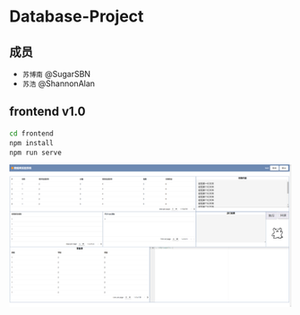 <!--
 * @Author: SuBonan
 * @Date: 2023-04-14 16:23:40
 * @FilePath: /Database-Project/README.md
 * @Github: https://github.com/SugarSBN
 * これなに、これなに、これない、これなに、これなに、これなに、ねこ！ヾ(*´∀｀*)ﾉ
-->
# Database-Project

## 成员

* `苏博南` @SugarSBN
* `苏浩` @ShannonAlan

## frontend v1.0
```bash
cd frontend
npm install
npm run serve
```

![image](v1.0.png)